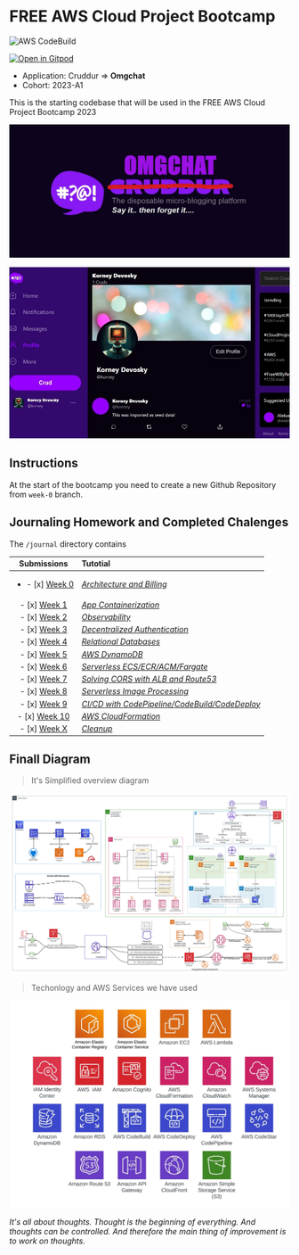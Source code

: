 # FREE AWS Cloud Project Bootcamp

![AWS CodeBuild](https://codebuild.eu-central-1.amazonaws.com/badges?uuid=eyJlbmNyeXB0ZWREYXRhIjoib2JGVlpFNFQrc2dKSGVsMm5JeVVKakY5SmRUNWdXZ0s2WExpdjVadENNOGVsQnNjRTVhTzVJS0pvM2RBNjc3Ly9oUjM0dGpUelJ4RmRKb0Y1Wk9lMVFRPSIsIml2UGFyYW1ldGVyU3BlYyI6IkVzNUU3bnB4U2xpT09GTFUiLCJtYXRlcmlhbFNldFNlcmlhbCI6MX0%3D&branch=main)

[![Open in Gitpod](https://gitpod.io/button/open-in-gitpod.svg)](https://gitpod.io/#<your-repository-url>)
- Application: Cruddur => **Omgchat**
- Cohort: 2023-A1

This is the starting codebase that will be used in the FREE AWS Cloud Project Bootcamp 2023

![Omgchat Graphic](_docs/assets/cruddur-banner.jpg)

![Omgchat Screenshot](_docs/assets/cruddur-screenshot.jpg)

## Instructions

At the start of the bootcamp you need to create a new Github Repository from `week-0` branch.

## Journaling Homework and Completed Chalenges

The `/journal` directory contains

| Submissions | Tutotial |
| :------------: | :--------- |
|<ul><li>- [x] [Week 0](journal/markdown0.md)</li></ul> |[*Architecture and Billing*](journal/week0.md)|   
|- [x] [Week 1](journal/markdown1.md)|[*App Containerization*](journal/week1.md)| 
|- [x] [Week 2](journal/markdown2.md)|[*Observability*](journal/week2.md)| 
|- [x] [Week 3](journal/markdown3.md)|[*Decentralized Authentication*](journal/week3.md)| 
|- [x] [Week 4](journal/markdown4.md)|[*Relational Databases*](journal/week4.md)| 
|- [x] [Week 5](journal/markdown5.md)|[*AWS DynamoDB*](journal/week5.md)| 
|- [x] [Week 6](journal/markdown6.md)|[*Serverless ECS/ECR/ACM/Fargate*](journal/week6.md)| 
|- [x] [Week 7](journal/markdown7.md)|[*Solving CORS with ALB and Route53*](journal/week7.md)| 
|- [x] [Week 8](journal/markdown8.md)|[*Serverless Image Processing*](journal/week8.md)| 
|- [x] [Week 9](journal/markdown9.md)|[*CI/CD with CodePipeline/CodeBuild/CodeDeploy*](journal/week9.md)| 
|- [x] [Week 10](journal/markdown10.md)|[*AWS CloudFormation*](journal/week10.md)| 
|- [x] [Week X](journal/markdownx.md)|[*Cleanup*](journal/weekx.md)| 

## Finall Diagram 

> It's Simplified overview diagram

![AWS Bootcamp Project Finall Diagramm](journal/assets/week-x/Omgchat_AWS_Diagram.jpeg)

> Techonlogy and AWS Services we have used 

![AWS_SERVICES](journal/assets/week-x/Omgchat_AWS_Bootcamp_Services.jpeg)

*It's all about thoughts. Thought is the beginning of everything. And thoughts can be controlled. And therefore the main thing of improvement is to work on thoughts.*
